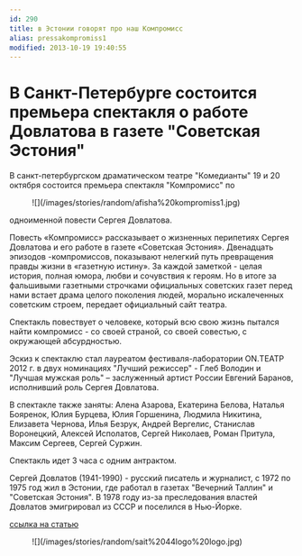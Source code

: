 ```yaml
---
id: 290
title: в Эстонии говорят про наш Компромисс
alias: pressakompromiss1
modified: 2013-10-19 19:40:55
---
```


<h1>В Санкт-Петербурге состоится премьера спектакля о работе Довлатова в газете "Советская Эстония"</h1>

В санкт-петербургском драматическом театре "Комедианты" 19 и 20 октября состоится премьера спектакля "Компромисс" по

<figure>
![](/images/stories/random/afisha%20kompromiss1.jpg)
</figure>

одноименной повести Сергея Довлатова.

Повесть «Компромисс» рассказывает о жизненных перипетиях Сергея Довлатова и его работе в газете «Советская Эстония». Двенадцать эпизодов -компромиссов, показывают нелегкий путь превращения правды жизни в «газетную истину». За каждой заметкой - целая история, полная юмора, любви и сочувствия к героям. Но в итоге за фальшивыми газетными строчками официальных советских газет перед нами встает драма целого поколения людей, морально искалеченных советским строем, передает официальный сайт театра.

Спектакль повествует о человеке, который всю свою жизнь пытался найти компромисс - со своей страной, со своей совестью, с окружающей абсурдностью.

Эскиз к спектаклю стал лауреатом фестиваля-лаборатории ON.ТЕАТР 2012 г. в двух номинациях "Лучший режиссер" - Глеб Володин и "Лучшая мужская роль" – заслуженный артист России Евгений Баранов, исполнивший роль Сергея Довлатова.

В спектакле также заняты: Алена Азарова, Екатерина Белова, Наталья Бояренок, Юлия Бурцева, Юлия Горшенина, Людмила Никитина, Елизавета Чернова, Илья Безрук, Андрей Вергелис, Станислав Воронецкий, Алексей Исполатов, Сергей Николаев, Роман Притула, Максим Сергеев, Сергей Суржин.

Спектакль идет 3 часа с одним антрактом.

Сергей Довлатов (1941-1990) - русский писатель и журналист, с 1972 по 1975 год жил в Эстонии, где работал в газетах "Вечерний Таллин" и "Советская Эстония". В 1978 году из-за преследования властей Довлатов эмигрировал из СССР и поселился в Нью-Йорке.

<a href="http://rus.err.ee/culture/7d0d95ed-4829-41b5-9203-bbdfebbbdccb">ссылка на статью </a>

<figure>
![](/images/stories/random/sait%2044logo%20logo.jpg)
</figure>

